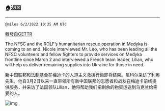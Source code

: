 ###  [:house:返回](README.md)
---


`@miles 6/2/2022 10:35 AM UTC`

[轉發自GETTR](https://gettr.com/post/p1ce7ll4c41)

The NFSC and the ROLF’s humanitarian rescue operation in Medyka is coming to an end. Nicole interviewed Mr. Leo, who has been leading all the NFSC volunteers and fellow fighters to provide services on Medyka frontline since March 2 and interviewed a French team leader, Lilian, who will help us deliver remaining supplies into Ukraine for those in need.

新中国联邦和法制基金在梅迪卡的人道主义救援行动即将结束。尼科尔采访了利奥先生，他自3月2日以来一直带领所有新中国联邦的志愿者和战友在梅迪卡前线提供服务，并采访了法国领队Lilian，他将帮助我们把剩余的物资运送到乌克兰给需要的人。

![img](https://media.gettr.com/group46/origin/2022/06/02/10/6d616032-eb95-bd98-895e-b987067722dd/out.jpg)
